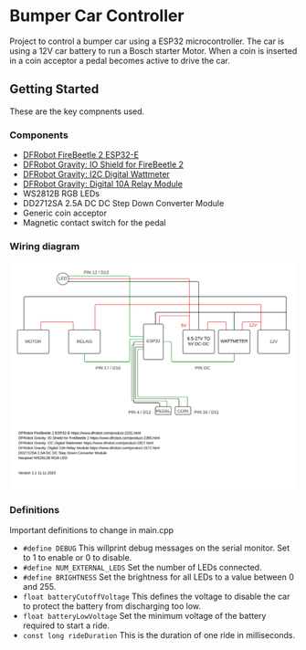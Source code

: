 # Bumper Car Controller

Project to control a bumper car using a ESP32 microcontroller.
The car is using a 12V car battery to run a Bosch starter Motor.
When a coin is inserted in a coin acceptor a pedal becomes active to drive the car.


## Getting Started

These are the key compnents used.

### Components
 
- [DFRobot FireBeetle 2 ESP32-E](https://www.dfrobot.com/product-2231.html)
- [DFRobot Gravity: IO Shield for FireBeetle 2](https://www.dfrobot.com/product-2395.html)
- [DFRobot Gravity: I2C Digital Wattmeter](https://www.dfrobot.com/product-1827.html)
- [DFRobot Gravity: Digital 10A Relay Module](https://www.dfrobot.com/product-1572.html)
- WS2812B RGB LEDs
- DD2712SA 2.5A DC DC Step Down Converter Module
- Generic coin acceptor
- Magnetic contact switch for the pedal


### Wiring diagram

![Screenshot](BumperCarDiagram.png)


### Definitions

Important definitions to change in main.cpp

- `#define DEBUG` This willprint debug messages on the serial monitor. Set to 1 to enable or 0 to disable.
- `#define NUM_EXTERNAL_LEDS` Set the number of LEDs connected.
- `#define BRIGHTNESS` Set the brightness for all LEDs to a value between 0 and 255.
- `float batteryCutoffVoltage` This defines the voltage to disable the car to protect the battery from discharging too low.
- `float batteryLowVoltage` Set the minimum voltage of the battery required to start a ride.
- `const long rideDuration` This is the duration of one ride in milliseconds.
